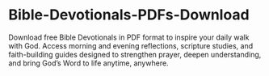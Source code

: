 # Bible-Devotionals-PDFs-Download 
Download free Bible Devotionals in PDF format to inspire your daily walk with God. Access morning and evening reflections, scripture studies, and faith-building guides designed to strengthen prayer, deepen understanding, and bring God’s Word to life anytime, anywhere.
